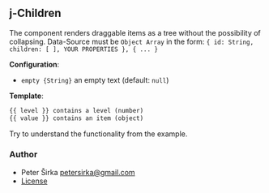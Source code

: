## j-Children

The component renders draggable items as a tree without the possibility of collapsing. Data-Source must be `Object Array` in the form: `{ id: String, children: [ ], YOUR PROPERTIES }, { ... }`

__Configuration__:

- `empty {String}` an empty text (default: `null`)

__Template__:

```html
{{ level }} contains a level (number)
{{ value }} contains an item (object)
```

Try to understand the functionality from the example.

### Author

- Peter Širka <petersirka@gmail.com>
- [License](https://www.totaljs.com/license/)